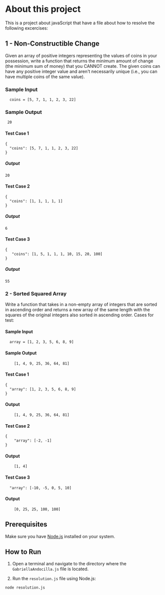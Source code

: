 # About this project 

This is a project about javaScript that have a file about how to resolve the following excercises:

## 1 - Non-Constructible Change

  Given an array of positive integers representing the values of coins in your possession, write a function that returns the minimum amount of change (the  minimum sum of money) that you  CANNOT create. The given coins can have
  any positive integer value and aren't necessarily unique (i.e., you can have multiple coins of the same value).
 
### Sample Input
```
  coins = [5, 7, 1, 1, 2, 3, 22]
```
 
### Sample Output
```
 20
```

#### Test Case 1
```
{
  "coins": [5, 7, 1, 1, 2, 3, 22]
}
```
##### Output
```
20
```
#### Test Case 2
```
{
  "coins": [1, 1, 1, 1, 1]
}
```
##### Output
```
6
```
#### Test Case 3
```
{
   "coins": [1, 5, 1, 1, 1, 10, 15, 20, 100]
}
```
##### Output
```
55
```
### 2 - Sorted Squared Array
  Write a function that takes in a non-empty array of integers that are sorted  in ascending order and returns a new array of the same length with the squares  of the original integers also sorted in ascending order.
Cases for test:
#### Sample Input
```
  array = [1, 2, 3, 5, 6, 8, 9]
```
 
#### Sample Output
```
    [1, 4, 9, 25, 36, 64, 81]
```

#### Test Case 1
```
{
  "array": [1, 2, 3, 5, 6, 8, 9]
}
```
#### Output
```
    [1, 4, 9, 25, 36, 64, 81]
```
#### Test Case 2
```
{
    "array": [-2, -1]
}
```
#### Output
```
    [1, 4]
```
#### Test Case 3
```
  "array": [-10, -5, 0, 5, 10]
```
#### Output
```
    [0, 25, 25, 100, 100]
```

## Prerequisites

Make sure you have [Node.js](https://nodejs.org/) installed on your system.

## How to Run

1. Open a terminal and navigate to the directory where the `GabriellaAndocilla.js` file is located.

2. Run the `resolution.js` file using Node.js:

```bash
node resolution.js
```
